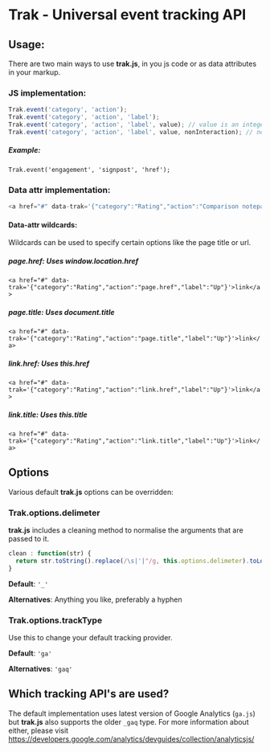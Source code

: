 # Trak - Universal event tracking API

## Usage:
There are two main ways to use **trak.js**, in you js code or as data attributes in your markup.

### JS implementation:
```js
Trak.event('category', 'action');
Trak.event('category', 'action', 'label');
Trak.event('category', 'action', 'label', value); // value is an integer
Trak.event('category', 'action', 'label', value, nonInteraction); // nonInteraction is an integer
```
##### Example:
`Trak.event('engagement', 'signpost', 'href');`

### Data attr implementation:
```js
<a href="#" data-trak='{"category":"Rating","action":"Comparison notepad","label":"Up"}'>link</a>
```

#### Data-attr wildcards:
Wildcards can be used to specify certain options like the page title or url. 
##### page.href: Uses window.location.href
`<a href="#" data-trak='{"category":"Rating","action":"page.href","label":"Up"}'>link</a>` 
##### page.title: Uses document.title
`<a href="#" data-trak='{"category":"Rating","action":"page.title","label":"Up"}'>link</a>`
##### link.href: Uses this.href
`<a href="#" data-trak='{"category":"Rating","action":"link.href","label":"Up"}'>link</a>` 
##### link.title: Uses this.title
`<a href="#" data-trak='{"category":"Rating","action":"link.title","label":"Up"}'>link</a>`

## Options
Various default **trak.js** options can be overridden:

### Trak.options.delimeter
**trak.js** includes a cleaning method to normalise the arguments that are passed to it.
```js
clean : function(str) {
  return str.toString().replace(/\s|'|"/g, this.options.delimeter).toLowerCase();
}
```
**Default**: `'_'`

**Alternatives**: Anything you like, preferably a hyphen

### Trak.options.trackType
Use this to change your default tracking provider.

**Default**: `'ga'`

**Alternatives**: `'gaq'`

## Which tracking API's are used?
The default implementation uses latest version of Google Analytics (`ga.js`) but **trak.js** also supports the older `_gaq` type. For more information about either, please visit https://developers.google.com/analytics/devguides/collection/analyticsjs/
